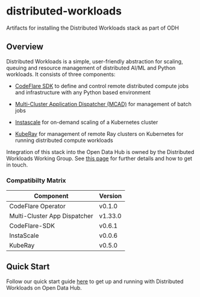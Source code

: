 # distributed-workloads

Artifacts for installing the Distributed Workloads stack as part of ODH

## Overview

Distributed Workloads is a simple, user-friendly abstraction for scaling,
queuing and resource management of distributed AI/ML and Python workloads.
It consists of three components:

* [CodeFlare SDK](https://github.com/project-codeflare/codeflare-sdk) to define and control remote distributed compute jobs and infrastructure with any Python based environment
* [Multi-Cluster Application Dispatcher (MCAD)](https://github.com/project-codeflare/multi-cluster-app-dispatcher) for management of batch jobs
* [Instascale](https://github.com/project-codeflare/instascale) for on-demand scaling of a Kubernetes cluster

* [KubeRay](https://github.com/ray-project/kuberay) for management of remote Ray clusters on Kubernetes for running distributed compute workloads

Integration of this stack into the Open Data Hub is owned by the Distributed Workloads Working Group. See [this page](https://github.com/opendatahub-io/opendatahub-community/tree/master/wg-distributed-workloads) for further details and how to get in touch.

### Compatibilty Matrix

| Component                    | Version |
|------------------------------|---------|
| CodeFlare Operator           | v0.1.0  |
| Multi-Cluster App Dispatcher | v1.33.0 |
| CodeFlare-SDK                | v0.6.1  |
| InstaScale                   | v0.0.6  |
| KubeRay                      | v0.5.0  |

## Quick Start

Follow our quick start guide [here](/Quick-Start.md) to get up and running with Distributed Workloads on Open Data Hub.  
